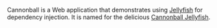 Cannonball is a Web application that demonstrates using [Jellyfish](https://github.com/Versal/jellyfish) for dependency injection.  It is named for the delicious [Cannonball Jellyfish](https://en.wikipedia.org/wiki/Cannonball_jellyfish).
